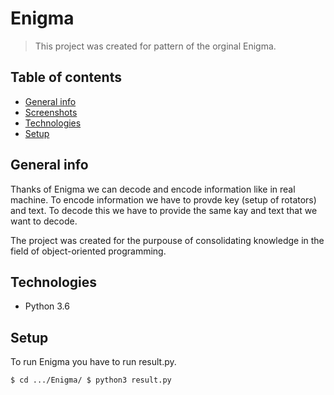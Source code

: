 # Enigma
> This project was created for pattern of the orginal Enigma. 
## Table of contents
* [General info](#general-info)
* [Screenshots](#screenshots)
* [Technologies](#technologies)
* [Setup](#setup)


## General info
Thanks of Enigma we can decode and encode information like in real machine. To encode information we have to provde key (setup of rotators) and text. To decode this we have to provide the same kay and text that we want to decode.

The project was created for the purpouse of consolidating knowledge in the field of object-oriented programming. 

## Technologies
* Python 3.6

## Setup
To run Enigma you have to run result.py.

`$ cd .../Enigma/
$ python3 result.py`

